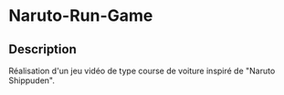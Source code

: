 # Naruto-Run-Game

## Description
Réalisation d'un jeu vidéo de type course de voiture inspiré de "Naruto Shippuden".
